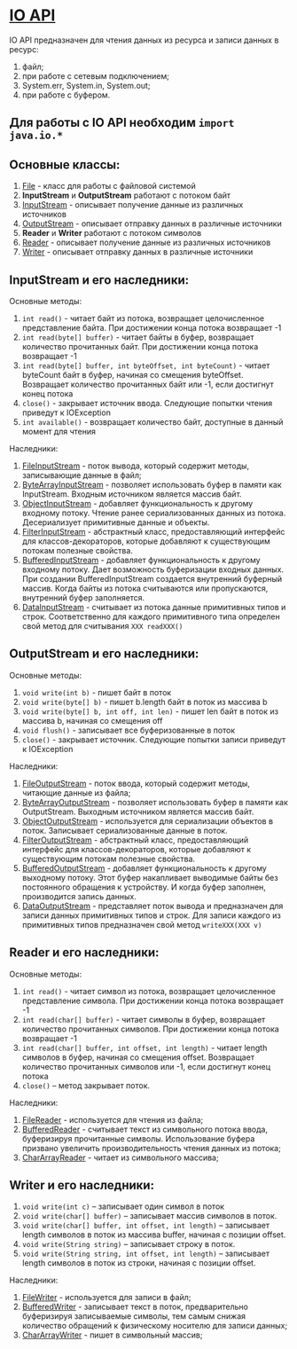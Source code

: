 # [IO API](https://docs.oracle.com/en/java/javase/17/docs/api/java.base/java/io/package-summary.html)

IO API предназначен для чтения данных из ресурса и записи данных в ресурс:
1. файл;
2. при работе с сетевым подключением;
3. System.err, System.in, System.out;
4. при работе с буфером.

## Для работы с IO API необходим `import  java.io.*`

## Основные классы:
1. [File](https://docs.oracle.com/en/java/javase/17/docs/api/java.base/java/io/File.html) - класс для работы с файловой системой
2. <b>InputStream</b> и <b>OutputStream</b> работают с потоком байт
3. [InputStream](https://docs.oracle.com/en/java/javase/17/docs/api/java.base/java/io/InputStream.html) - описывает получение данные из различных источников
4. [OutputStream](https://docs.oracle.com/en/java/javase/17/docs/api/java.base/java/io/OutputStream.html) - описывает отправку данных в различные источники
5. <b>Reader</b> и <b>Writer</b> работают с потоком символов
6. [Reader](https://docs.oracle.com/en/java/javase/17/docs/api/java.base/java/io/Reader.html) - описывает получение данные из различных источников
7. [Writer](https://docs.oracle.com/en/java/javase/17/docs/api/java.base/java/io/Writer.html) - описывает отправку данных в различные источники

## InputStream и его наследники:
Основные методы:
1. `int read()` - читает байт из потока, возвращает целочисленное представление байта. При достижении конца потока возвращает -1
2. `int read(byte[] buffer)` - читает байты в буфер, возвращает количество прочитанных байт. При достижении конца потока возвращает -1
3. `int read(byte[] buffer, int byteOffset, int byteCount)` - читает byteCount байт в буфер, начиная со смещения byteOffset. Возвращает количество прочитанных байт или -1, если достигнут конец потока
4. `close()` - закрывает источник ввода. Следующие попытки чтения приведут к IOException
5. `int available()` - возвращает количество байт, доступные в данный момент для чтения

Наследники:
1. [FileInputStream](https://docs.oracle.com/en/java/javase/17/docs/api/java.base/java/io/FileInputStream.html) -
   поток вывода, который содержит методы, записывающие данные в файл;
2. [ByteArrayInputStream](https://docs.oracle.com/en/java/javase/17/docs/api/java.base/java/io/ByteArrayInputStream.html) -
   позволяет использовать буфер в памяти как InputStream. Входным источником является массив байт.
3. [ObjectInputStream](https://docs.oracle.com/en/java/javase/17/docs/api/java.base/java/io/ObjectInputStream.html) -
   добавляет функциональность к другому входному потоку. Чтение ранее сериализованных данных из потока. Десериализует примитивные данные и объекты.
4. [FilterInputStream](https://docs.oracle.com/en/java/javase/17/docs/api/java.base/java/io/FilterInputStream.html) -
   абстрактный класс, предоставляющий интерфейс для классов-декораторов, которые добавляют к существующим потокам полезные свойства.
5. [BufferedInputStream](https://docs.oracle.com/en/java/javase/17/docs/api/java.base/java/io/BufferedInputStream.html) -
   добавляет функциональность к другому входному потоку. Дает возможность буферизации входных данных.  
   При создании BufferedInputStream создается внутренний буферный массив. Когда байты из потока считываются или пропускаются, внутренний буфер заполняется.
6. [DataInputStream](https://docs.oracle.com/en/java/javase/17/docs/api/java.base/java/io/DataInputStream.html) -
   считывает из потока данные примитивных типов и строк.
   Соответственно для каждого примитивного типа определен свой метод для считывания `XXX readXXX()`

## OutputStream и его наследники:
Основные методы:
1. `void write(int b)` - пишет байт в поток
2. `void write(byte[] b)` - пишет b.length байт в поток из массива b
3. `void write(byte[] b, int off, int len)` - пишет len байт в поток из массива b, начиная со смещения off
4. `void flush()` - записывает все буферизованные в поток
5. `close()` - закрывает источник. Следующие попытки записи приведут к IOException

Наследники:
1. [FileOutputStream](https://docs.oracle.com/en/java/javase/17/docs/api/java.base/java/io/FileOutputStream.html) -
   поток ввода, который содержит методы, читающие данные из файла;
2. [ByteArrayOutputStream](https://docs.oracle.com/en/java/javase/17/docs/api/java.base/java/io/ByteArrayOutputStream.html) -
   позволяет использовать буфер в памяти как OutputStream. Выходным источником является массив байт.
3. [ObjectOutputStream](https://docs.oracle.com/en/java/javase/17/docs/api/java.base/java/io/ObjectOutputStream.html) -
   используется для сериализации объектов в поток. Записывает сериализованные данные в поток.
4. [FilterOutputStream](https://docs.oracle.com/en/java/javase/17/docs/api/java.base/java/io/FilterOutputStream.html) -
   абстрактный класс, предоставляющий интерфейс для классов-декораторов, которые добавляют к существующим потокам полезные свойства.
5. [BufferedOutputStream](https://docs.oracle.com/en/java/javase/17/docs/api/java.base/java/io/BufferedOutputStream.html) -
   добавляет функциональность к другому выходному потоку.  Этот буфер накапливает выводимые байты без постоянного обращения к устройству. И когда буфер заполнен, производится запись данных.
6. [DataOutputStream](https://docs.oracle.com/en/java/javase/17/docs/api/java.base/java/io/DataOutputStream.html) -
   представляет поток вывода и предназначен для записи данных примитивных типов и строк.
   Для записи каждого из примитивных типов предназначен свой метод `writeXXX(XXX v)`

## Reader и его наследники:
Основные методы:
1. `int read()` - читает символ из потока, возвращает целочисленное представление символа. При достижении конца потока возвращает -1
2. `int read(char[] buffer)` - читает символы в буфер, возвращает количество прочитанных символов. При достижении конца потока возвращает -1
3. `int read(char[] buffer, int offset, int length)` - читает length символов в буфер, начиная со смещения offset. Возвращает количество прочитанных символов или -1, если достигнут конец потока
4. `close()` – метод закрывает поток.

Наследники:
1. [FileReader](https://docs.oracle.com/en/java/javase/17/docs/api/java.base/java/io/FileReader.html) -
   используется для чтения из файла;
2. [BufferedReader](https://docs.oracle.com/en/java/javase/17/docs/api/java.base/java/io/BufferedReader.html) -
   считывает текст из символьного потока ввода, буферизируя прочитанные символы. Использование буфера призвано увеличить производительность чтения данных из потока;
3. [CharArrayReader](https://docs.oracle.com/en/java/javase/17/docs/api/java.base/java/io/CharArrayReader.html) -
   читает из символьного массива;

## Writer и его наследники:
1. `void write(int c)` – записывает один символ в поток
2. `void write(char[] buffer)` – записывает массив символов в поток.
3. `void write(char[] buffer, int offset, int length)` – записывает length символов в поток из массива buffer, начиная с позиции offset.
4. `void write(String string)` – записывает строку в поток.
5. `void write(String string, int offset, int length)` – записывает length символов в поток из строки, начиная с позиции offset.

Наследники:
1. [FileWriter](https://docs.oracle.com/en/java/javase/17/docs/api/java.base/java/io/FileWriter.html) -
   используется для записи в файл;
2. [BufferedWriter](https://docs.oracle.com/en/java/javase/17/docs/api/java.base/java/io/BufferedWriter.html) -
   записывает текст в поток, предварительно буферизируя записываемые символы, тем самым снижая количество обращений к физическому носителю для записи данных;
3. [CharArrayWriter](https://docs.oracle.com/en/java/javase/17/docs/api/java.base/java/io/CharArrayWriter.html) -
   пишет в символьный массив;
